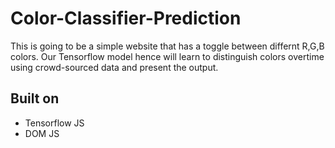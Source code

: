 # Color-Classifier-Prediction

This is going to be a simple website that has a toggle between differnt R,G,B colors. Our Tensorflow model hence will learn to distinguish colors overtime using crowd-sourced data and present the output.

## Built on
- Tensorflow JS
- DOM JS
